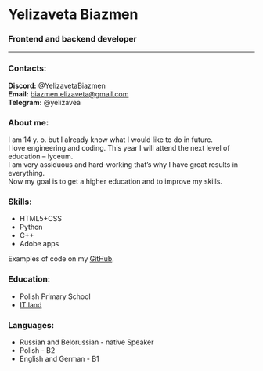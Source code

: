 # Yelizaveta Biazmen

### Frontend and backend developer

---

### Contacts:

**Discord:** @YelizavetaBiazmen  
**Email:** biazmen.elizaveta@gmail.com  
**Telegram:** @yelizavea  

### About me:

I am 14 y. o. but I already know what I would like to do in future.  
I love engineering and coding. This year I will attend the next level of education – lyceum.  
I am very assiduous and hard-working that’s why I have great results in everything.  
Now my goal is to get a higher education and to improve my skills.

### Skills:

- HTML5+CSS
- Python
- C++
- Adobe apps

Examples of code on my [GitHub](https://github.com/YelizavetaBiazmen).

### Education:

- Polish Primary School
- [IT land](https://itlandia.by/)

### Languages:

- Russian and Belorussian - native Speaker
- Polish - B2
- English and German - B1